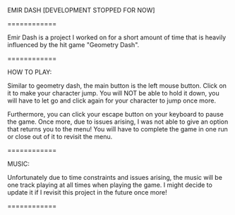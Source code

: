EMIR DASH [DEVELOPMENT STOPPED FOR NOW]

============

Emir Dash is a project I worked on for a short amount of time that is heavily influenced by the 
hit game "Geometry Dash".

============

HOW TO PLAY:

Similar to geometry dash, the main button is the left mouse button. Click on it to make your character
jump. You will NOT be able to hold it down, you will have to let go and click again for your character
to jump once more. 

Furthermore, you can click your escape button on your keyboard to pause the game. Once more, due to issues arising, I was not able to give an option that returns you to the menu! You will have to complete the game in one run or close out of it to revisit the menu. 

============

MUSIC:

Unfortunately due to time constraints and issues arising, the music will be one track playing at all times when playing the game. I might decide to update it if I revisit this project in the future once
more!

============
